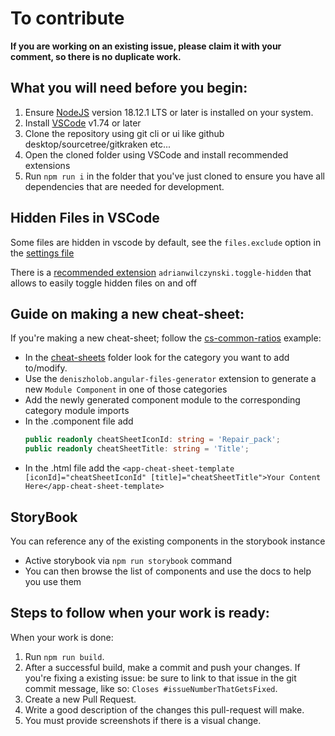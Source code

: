 # To contribute

**If you are working on an existing issue, please claim it with your comment, so there is no duplicate work.**

## What you will need before you begin:

1. Ensure [NodeJS](https://nodejs.org/) version 18.12.1 LTS or later is installed on your system.
2. Install [VSCode](https://code.visualstudio.com/) v1.74 or later
3. Clone the repository using git cli or ui like github desktop/sourcetree/gitkraken etc...
4. Open the cloned folder using VSCode and install recommended extensions
5. Run `npm run i` in the folder that you've just cloned to ensure you have all dependencies that are needed for development.

## Hidden Files in VSCode

Some files are hidden in vscode by default, see the `files.exclude` option in the [settings file](.vscode/settings.json)

There is a [recommended extension](.vscode/extensions.json) `adrianwilczynski.toggle-hidden` that allows to easily toggle hidden files on and off

## Guide on making a new cheat-sheet:

If you're making a new cheat-sheet; follow the [cs-common-ratios](./src/app/cheat-sheets/game-base/cs-common-ratios/) example:

- In the [cheat-sheets](./src/app/cheat-sheets/) folder look for the category you want to add to/modify.
- Use the `deniszholob.angular-files-generator` extension to generate a new `Module Component` in one of those categories
- Add the newly generated component module to the corresponding category module imports
- In the .component file add
  ```ts
  public readonly cheatSheetIconId: string = 'Repair_pack';
  public readonly cheatSheetTitle: string = 'Title';
  ```
- In the .html file add the `<app-cheat-sheet-template [iconId]="cheatSheetIconId" [title]="cheatSheetTitle">Your Content Here</app-cheat-sheet-template>`

## StoryBook

You can reference any of the existing components in the storybook instance

- Active storybook via `npm run storybook` command
- You can then browse the list of components and use the docs to help you use them

## Steps to follow when your work is ready:

When your work is done:

1. Run `npm run build`.
2. After a successful build, make a commit and push your changes. If you're fixing a existing issue: be sure to link to that issue in the git commit message, like so: `Closes #issueNumberThatGetsFixed`.
3. Create a new Pull Request.
4. Write a good description of the changes this pull-request will make.
5. You must provide screenshots if there is a visual change.
